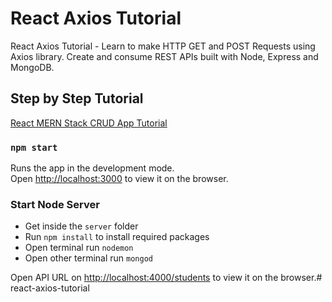 # React Axios Tutorial
React Axios Tutorial - Learn to make HTTP GET and POST Requests using Axios library. Create and consume REST APIs built with Node, Express and MongoDB. 

## Step by Step Tutorial
[React MERN Stack CRUD App Tutorial](https://www.positronx.io/react-mern-stack-crud-app-tutorial/)


### `npm start`

Runs the app in the development mode.<br>
Open [http://localhost:3000](http://localhost:3000) to view it on the browser.


### Start Node Server

- Get inside the `server` folder
- Run `npm install` to install required packages 
- Open terminal run `nodemon`
- Open other terminal run `mongod`

Open API URL on [http://localhost:4000/students](http://localhost:4000/users) to view it on the browser.# react-axios-tutorial
